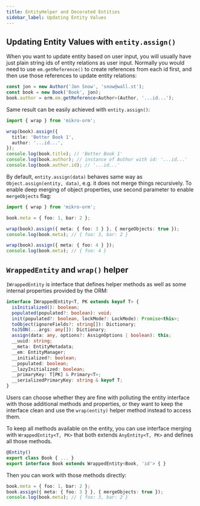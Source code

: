 ```yaml
---
title: EntityHelper and Decorated Entities
sidebar_label: Updating Entity Values
---
```


## Updating Entity Values with `entity.assign()`

When you want to update entity based on user input, you will usually have just plain
string ids of entity relations as user input. Normally you would need to use 
`em.getReference()` to create references from each id first, and then
use those references to update entity relations:

```typescript
const jon = new Author('Jon Snow', 'snow@wall.st');
const book = new Book('Book', jon);
book.author = orm.em.getReference<Author>(Author, '...id...');
```

Same result can be easily achieved with `entity.assign()`:

```typescript
import { wrap } from 'mikro-orm';

wrap(book).assign({ 
  title: 'Better Book 1', 
  author: '...id...',
});
console.log(book.title); // 'Better Book 1'
console.log(book.author); // instance of Author with id: '...id...'
console.log(book.author.id); // '...id...'
```

By default, `entity.assign(data)` behaves same way as `Object.assign(entity, data)`, 
e.g. it does not merge things recursively. To enable deep merging of object properties, 
use second parameter to enable `mergeObjects` flag:

```typescript
import { wrap } from 'mikro-orm';

book.meta = { foo: 1, bar: 2 };

wrap(book).assign({ meta: { foo: 3 } }, { mergeObjects: true });
console.log(book.meta); // { foo: 3, bar: 2 }

wrap(book).assign({ meta: { foo: 4 } });
console.log(book.meta); // { foo: 4 }
```

## `WrappedEntity` and `wrap()` helper

`IWrappedEntity` is interface that defines helper methods as well as some internal 
properties provided by the ORM:

```typescript
interface IWrappedEntity<T, PK extends keyof T> {
  isInitialized(): boolean;
  populated(populated?: boolean): void;
  init(populated?: boolean, lockMode?: LockMode): Promise<this>;
  toObject(ignoreFields?: string[]): Dictionary;
  toJSON(...args: any[]): Dictionary;
  assign(data: any, options?: AssignOptions | boolean): this;
  __uuid: string;
  __meta: EntityMetadata;
  __em: EntityManager;
  __initialized?: boolean;
  __populated: boolean;
  __lazyInitialized: boolean;
  __primaryKey: T[PK] & Primary<T>;
  __serializedPrimaryKey: string & keyof T;
}
```

Users can choose whether they are fine with polluting the entity interface with 
those additional methods and properties, or they want to keep the interface clean 
and use the `wrap(entity)` helper method instead to access them. 

To keep all methods available on the entity, you can use interface merging with 
`WrappedEntity<T, PK>` that both extends `AnyEntity<T, PK>` and defines all those methods.

```typescript
@Entity()
export class Book { ... }
export interface Book extends WrappedEntity<Book, 'id'> { }
```

Then you can work with those methods directly:

```typescript
book.meta = { foo: 1, bar: 2 };
book.assign({ meta: { foo: 3 } }, { mergeObjects: true });
console.log(book.meta); // { foo: 3, bar: 2 }
```
